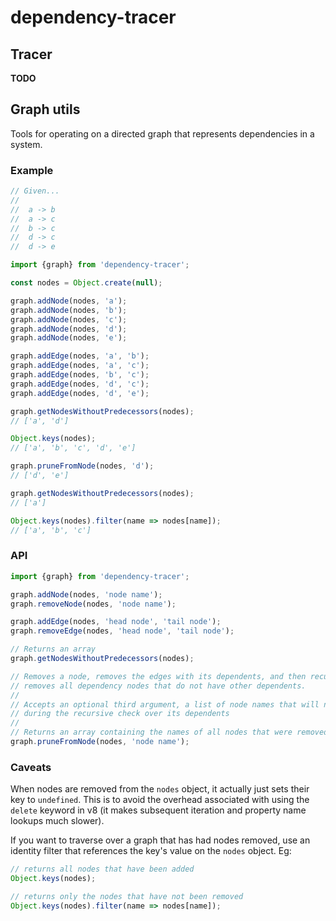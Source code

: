dependency-tracer
=================

Tracer
------

**TODO**


Graph utils
-----------

Tools for operating on a directed graph that represents dependencies in a system.


### Example

```javascript
// Given...
//
//  a -> b
//  a -> c
//  b -> c
//  d -> c
//  d -> e

import {graph} from 'dependency-tracer';

const nodes = Object.create(null);

graph.addNode(nodes, 'a');
graph.addNode(nodes, 'b');
graph.addNode(nodes, 'c');
graph.addNode(nodes, 'd');
graph.addNode(nodes, 'e');

graph.addEdge(nodes, 'a', 'b');
graph.addEdge(nodes, 'a', 'c');
graph.addEdge(nodes, 'b', 'c');
graph.addEdge(nodes, 'd', 'c');
graph.addEdge(nodes, 'd', 'e');

graph.getNodesWithoutPredecessors(nodes);
// ['a', 'd']

Object.keys(nodes);
// ['a', 'b', 'c', 'd', 'e']

graph.pruneFromNode(nodes, 'd');
// ['d', 'e']

graph.getNodesWithoutPredecessors(nodes);
// ['a']

Object.keys(nodes).filter(name => nodes[name]);
// ['a', 'b', 'c']
```


### API

```javascript
import {graph} from 'dependency-tracer';

graph.addNode(nodes, 'node name');
graph.removeNode(nodes, 'node name');

graph.addEdge(nodes, 'head node', 'tail node');
graph.removeEdge(nodes, 'head node', 'tail node');

// Returns an array
graph.getNodesWithoutPredecessors(nodes);

// Removes a node, removes the edges with its dependents, and then recursively
// removes all dependency nodes that do not have other dependents.
//
// Accepts an optional third argument, a list of node names that will not be removed
// during the recursive check over its dependents
//
// Returns an array containing the names of all nodes that were removed.
graph.pruneFromNode(nodes, 'node name');
```


### Caveats

When nodes are removed from the `nodes` object, it actually just sets their key
to `undefined`. This is to avoid the overhead associated with using the `delete`
keyword in v8 (it makes subsequent iteration and property name lookups much slower).

If you want to traverse over a graph that has had nodes removed, use an identity
filter that references the key's value on the `nodes` object. Eg:

```javascript
// returns all nodes that have been added
Object.keys(nodes);

// returns only the nodes that have not been removed
Object.keys(nodes).filter(name => nodes[name]);
```